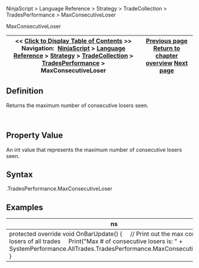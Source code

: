﻿
NinjaScript > Language Reference > Strategy > TradeCollection > TradesPerformance > MaxConsecutiveLoser

MaxConsecutiveLoser

| << [Click to Display Table of Contents](maxconsecutiveloser.md) >> **Navigation:**     [NinjaScript](ninjascript.md) > [Language Reference](language_reference_wip.md) > [Strategy](strategy.md) > [TradeCollection](tradecollection.md) > [TradesPerformance](tradesperformance.md) > MaxConsecutiveLoser | [Previous page](longestflatperiod.md) [Return to chapter overview](tradesperformance.md) [Next page](maxconsecutivewinner.md) |
| --- | --- |
## Definition
Returns the maximum number of consecutive losers seen.  

 
## Property Value
An int value that represents the maximum number of consecutive losers seen.
 
## Syntax
<TradeCollection>.TradesPerformance.MaxConsecutiveLoser

## 
## Examples

| ns |
| --- |
| protected override void OnBarUpdate() {      // Print out the max consecutive losers of all trades      Print("Max # of consecutive losers is: " + SystemPerformance.AllTrades.TradesPerformance.MaxConsecutiveLoser); } |
